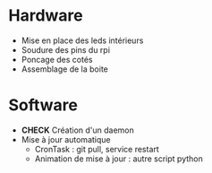 # Hardware
- Mise en place des leds intérieurs
- Soudure des pins du rpi
- Poncage des cotés
- Assemblage de la boite

# Software
- **CHECK** Création d'un daemon 
- Mise à jour automatique  
  - CronTask : git pull, service restart
  - Animation de mise à jour : autre script python
